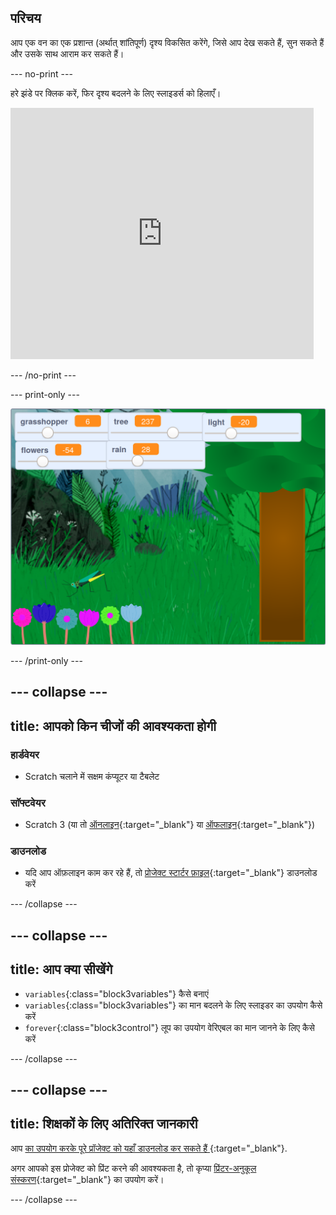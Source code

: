 ## परिचय

आप एक वन का एक प्रशान्त (अर्थात् शांतिपूर्ण) दृश्य विकसित करेंगे, जिसे आप देख सकते हैं, सुन सकते हैं और उसके साथ आराम कर सकते हैं।

--- no-print ---

हरे झंडे पर क्लिक करें, फिर दृश्य बदलने के लिए स्लाइडर्स को हिलाएँ।

<div>
<iframe src="https://scratch.mit.edu/projects/401955374/embed" allowtransparency="true" width="485" height="402" frameborder="0" scrolling="no" allowfullscreen></iframe>
</div>

--- /no-print ---

--- print-only ---

![संपूर्ण प्रोजेक्ट](images/showcase.png)

--- /print-only ---

--- collapse ---
---
title: आपको किन चीजों की आवश्यकता होगी
---

### हार्डवेयर
+ Scratch चलाने में सक्षम कंप्यूटर या टैबलेट

### सॉफ्टवेयर
+ Scratch 3 (या तो [ऑनलाइन](https://scratch.mit.edu/){:target="_blank"} या [ऑफलाइन](https://scratch.mit.edu/download){:target="_blank"})

### डाउनलोड
+  यदि आप ऑफ़लाइन काम कर रहे हैं, तो [प्रोजेक्ट स्टार्टर फ़ाइल](https://rpf.io/p/en/serene-scene-go){:target="_blank"} डाउनलोड करें

--- /collapse ---

--- collapse ---
---
title: आप क्या सीखेंगे
---

- `variables`{:class="block3variables"} कैसे बनाएं
- `variables`{:class="block3variables"} का मान बदलने के लिए स्लाइडर का उपयोग कैसे करें
- `forever`{:class="block3control"} लूप का उपयोग वेरिएबल का मान जानने के लिए कैसे करें

--- /collapse ---

--- collapse ---
---
title: शिक्षकों के लिए अतिरिक्त जानकारी
---

आप [ का उपयोग करके पूरे प्रॉजेक्ट को यहाँ डाउनलोड कर सकते हैं ](https://rpf.io/p/en/serene-scene-get){:target="_blank"}.

अगर आपको इस प्रोजेक्ट को प्रिंट करने की आवश्यकता है, तो कृप्या [प्रिंटर-अनुकूल संस्करण](https://projects.raspberrypi.org/en/projects/serene-scene/print){:target="_blank"} का उपयोग करें।

--- /collapse ---
